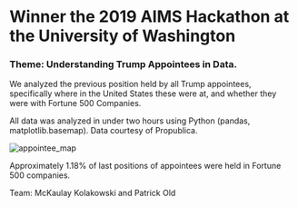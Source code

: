 # Winner the 2019 AIMS Hackathon at the University of Washington

### Theme: Understanding Trump Appointees in Data.

We analyzed the previous position held by all Trump appointees, specifically where in the United States these were at, and whether they were with Fortune 500 Companies.

All data was analyzed in under two hours using Python (pandas, matplotlib.basemap). Data courtesy of Propublica.

![appointee_map](https://user-images.githubusercontent.com/32338006/57577527-d9ec4080-742d-11e9-95cc-d9dfa06e9835.png)

Approximately 1.18% of last positions of appointees were held in Fortune 500 companies.

Team: McKaulay Kolakowski and Patrick Old
